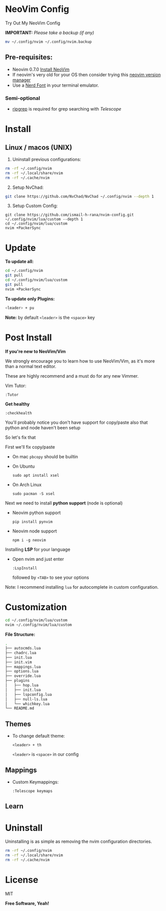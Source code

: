 # NeoVim Config
Try Out My NeoVim Config

**IMPORTANT:**  *Please take a backup (if any)*
```sh
mv ~/.config/nvim ~/.config/nvim.backup
```

## Pre-requisites:
- Neovim 0.7.0 [Install NeoVim](https://github.com/neovim/neovim/wiki/Installing-Neovim)
- If neovim's very old for your OS then consider trying this [neovim version manager](https://github.com/MordechaiHadad/bob)
- Use a [Nerd Font](https://www.nerdfonts.com) in your terminal emulator.

### Semi-optional
- [ripgrep](https://github.com/BurntSushi/ripgrep) is required for grep searching with *Telescope*

# Install
## Linux / macos (UNIX)

1. Uninstall previous configurations:
```sh
rm -rf ~/.config/nvim
rm -rf ~/.local/share/nvim
rm -rf ~/.cache/nvim
```
2. Setup NvChad:
```sh
git clone https://github.com/NvChad/NvChad ~/.config/nvim --depth 1
```
3. Setup Custom Config:
```
git clone https://github.com/ismail-h-rana/nvim-config.git ~/.config/nvim/lua/custom --depth 1
cd ~/.config/nvim/lua/custom
nvim +PackerSync
```


# Update

**To update all:**
```sh
cd ~/.config/nvim
git pull
cd ~/.config/nvim/lua/custom
git pull
nvim +PackerSync
```

**To update only Plugins:**
```sh
<leader> + pu
```
**Note:** by default `<leader>` is the `<space>` key


# Post Install

**If you're new to NeoVim/Vim**

We strongly encourage you to learn how to use NeoVim/Vim, as it's more than a normal text editor.

These are highly recommend and a must do for any new Vimmer.

Vim Tutor:
```
:Tutor
```

**Get healthy**
```
:checkhealth
```
You'll probably notice you don't have support for copy/paste also that python and node haven't been setup

So let's fix that

First we'll fix copy/paste

  - On mac `pbcopy` should be builtin

  - On Ubuntu
    ```
    sudo apt install xsel
    ```
  - On Arch Linux
    ```
    sudo pacman -S xsel
    ```

Next we need to install **python support** (node is optional)

  - Neovim python support
    ```
    pip install pynvim
    ```
  - Neovim node support
    ```
    npm i -g neovim
    ```

Installing **LSP** for your language

  - Open nvim and just enter
    ```
    :LspInstall
    ```
    followed by `<TAB>` to see your options

Note: I recommend installing `lua` for autocomplete in custom configuration.


# Customization
```sh
cd ~/.config/nvim/lua/custom
nvim ~/.config/nvim/lua/custom
```
**File Structure:**
```sh
.
├── autocmds.lua
├── chadrc.lua
├── init.lua
├── init.vim
├── mappings.lua
├── options.lua
├── override.lua
├── plugins
│   ├── hop.lua
│   ├── init.lua
│   ├── lspconfig.lua
│   ├── null-ls.lua
│   └── whichkey.lua
└── README.md
```

## Themes

  - To change default theme: 
    ```
    <leader> + th
    ```
    `<leader>` is `<space>` in our config

## Mappings

  - Custom Keymappings:
    ```
    :Telescope keymaps
    ```
   
## Learn
    
# Uninstall

Uninstalling is as simple as removing the nvim configuration directories.

```sh
rm -rf ~/.config/nvim
rm -rf ~/.local/share/nvim
rm -rf ~/.cache/nvim
```

# License

MIT

**Free Software, Yeah!**
